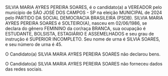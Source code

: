 SILVIA MARIA AYRES PEREIRA SOARES, é o candidato(a) a VEREADOR pelo município de SÃO JOSÉ DOS CAMPOS - SP na eleição MUNICIPAL de 2024 pelo PARTIDO DA SOCIAL DEMOCRACIA BRASILEIRA (PSDB). SILVIA MARIA AYRES PEREIRA SOARES é SOLTEIRO(A), nasceu em 02/06/1986, se declara do gênero FEMININO da cor/raça BRANCA, sua ocupação é ESTUDANTE, BOLSISTA, ESTAGIÁRIO E ASSEMELHADOS e seu grau de instrução é SUPERIOR INCOMPLETO. Seu nome de urna é SILVIA SOARES, e seu número de urna é 45.

O Candidato(a) SILVIA MARIA AYRES PEREIRA SOARES não declarou bens.


O Candidato(a) SILVIA MARIA AYRES PEREIRA SOARES não forneceu dados das redes sociais.